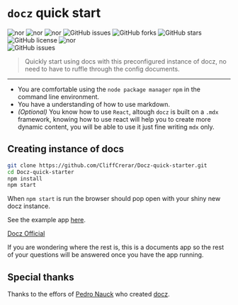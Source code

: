 # `docz` quick start


![nor](https:/img.shields.io/static/v1.svg?label=dotenv&message=8.0.0&color=blue)
![nor](https:/img.shields.io/static/v1.svg?label=react&message=16.8.6&color=blue)
![nor](https:/img.shields.io/static/v1.svg?label=react-dom&message=16.8.6&color=blue)
![GitHub issues](https://img.shields.io/github/issues/CliffCrerar/Docz-quick-starter.svg)
![GitHub forks](https://img.shields.io/github/forks/CliffCrerar/Docz-quick-starter.svg)
![GitHub stars](https://img.shields.io/github/stars/CliffCrerar/Docz-quick-starter.svg)
![GitHub license](https://img.shields.io/github/license/CliffCrerar/Docz-quick-starter.svg)
![nor](https:/img.shields.io/static/v1.svg?label=docz-plugin-splash&message=1.0.1&color=blue)   
![GitHub issues](https://img.shields.io/github/downloads/CliffCrerar/Docz-quick-starter/total.svg)

> Quickly start using docs with this preconfigured instance of docz, no need to have to ruffle through the config documents.
---

* You are comfortable using the `node package manager` `npm` in the command line environment.
* You have a understanding of how to use markdown.
* *(Optional)* You know how to use `React`, altough  `docz` is built on a `.mdx` framework, knowing how to use react will help you to create more dynamic content, you will be able to use it just fine writing `mdx` only.

## Creating instance of docs

```bash
git clone https://github.com/CliffCrerar/Docz-quick-starter.git
cd Docz-quick-starter
npm install
npm start
```

When `npm start` is run the browser should pop open with your shiny new docz instance.

See the example app [here](https://docz-quick-starter.c1i44.now.sh). 

[Docz Official](https://www.docz.site/)

If you are wondering where the rest is, this is a documents app so the rest of your questions will be answered once you have the app running.

## Special thanks

Thanks to the effors of [Pedro Nauck](https://github.com/pedronauck) who created [docz](https://github.com/pedronauck/docz).

